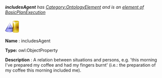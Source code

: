 ___includesAgent__ 
 has
 [Category:OntologyElement](../../Category/OntologyElement "Category:OntologyElement") 
 and is an
 [element of](../../Property/ElementOf "Property:ElementOf") 
[BasicPlanExecution](../../Submissions/BasicPlanExecution "Submissions:BasicPlanExecution")_




  





[![ObjectProperty](../public/images/thumb/c/c3/ObjectProperty.gif/45px-ObjectProperty.gif)](../../Image/ObjectProperty.gif "ObjectProperty")


__Name__ 
 : includesAgent
 



__Type:__ 
 owl:ObjectProperty
 



__Description__ 
 : A relation between situations and persons, e.g. 'this morning I've prepared my coffee and had my fingers burnt' (i.e.: the preparation of my coffee this morning included me).